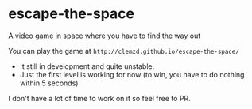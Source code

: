 # escape-the-space
A video game in space where you have to find the way out

You can play the game at `http://clemzd.github.io/escape-the-space/`

- It still in development and quite unstable. 
- Just the first level is working for now (to win, you have to do nothing within 5 seconds)

I don't have a lot of time to work on it so feel free to PR.
